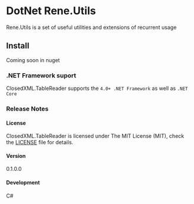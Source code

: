 # DotNet Rene.Utils

Rene.Utils is a set of useful utilities and extensions of recurrent usage

 ## Install

 Coming soon in nuget


### .NET Framework suport

ClosedXML.TableReader supports the `4.0+ .NET Framework` as well as `.NET Core`


### Release Notes

#### License
ClosedXML.TableReader is licensed under The MIT License (MIT), check the [LICENSE](https://github.com/rene15009/ClosedXML.TableReader/blob/master/LICENSE) file for details.

#### Version
0.1.0.0

#### Development
C# 
